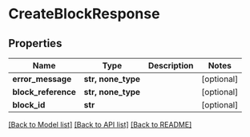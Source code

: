 # CreateBlockResponse


## Properties
Name | Type | Description | Notes
------------ | ------------- | ------------- | -------------
**error_message** | **str, none_type** |  | [optional] 
**block_reference** | **str, none_type** |  | [optional] 
**block_id** | **str** |  | [optional] 

[[Back to Model list]](../README.md#documentation-for-models) [[Back to API list]](../README.md#documentation-for-api-endpoints) [[Back to README]](../README.md)


